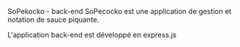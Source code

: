 SoPekocko - back-end
SoPecocko est une application de gestion et notation de sauce piquante.

L'application back-end est développé en express.js
